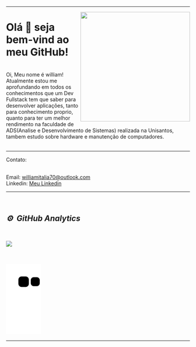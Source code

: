 <hr>
<img align="right" width="300em" height="300em" src="https://123marcas.com.br/wp-content/uploads/2016/11/rubik.gif"/>
<h1>Olá 👋 seja bem-vind ao meu GitHub!</h1> 
<br>
Oi, Meu nome é william! 
<br>
Atualmente estou me aprofundando em todos os conhecimentos que um Dev Fullstack tem que saber para desenvolver aplicações, tanto para conhecimento proprio, quanto para ter um melhor rendimento na faculdade de ADS(Analise e Desenvolvimento de Sistemas) realizada na Unisantos, tambem estudo sobre hardware e manutenção de computadores. 

<br>
<br>
<hr>
Contato:
<br>
<br>

Email: williamitalia70@outlook.com 
<br>
Linkedin: [Meu Linkedin](https://www.linkedin.com/in/william-itália-101113222/)
<br>
<hr>
<br>

## *⚙️ &nbsp;GitHub Analytics*
<br>

<p>
<a href="https://github.com/William-italia">
   <img width="530em" src="https://github-readme-stats.vercel.app/api/top-langs/?username=William-italia&layout=compact&langs_count=7&theme=bear"/>
</p>

<br>

![Snake animation](https://github.com/william-italia/william-italia/blob/output/github-contribution-grid-snake.svg)
<hr>
